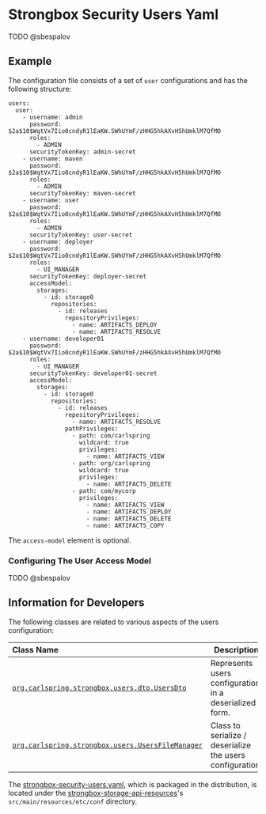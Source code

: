 # Strongbox Security Users Yaml

TODO @sbespalov

## Example

The configuration file consists of a set of `user` configurations and has the following structure:

    users:
      user:
        - username: admin
          password: $2a$10$WqtVx7Iio0cndyR1lEaKW.SWhUYmF/zHHG5hkAXvH5hUmklM7QfMO
          roles:
            - ADMIN
          securityTokenKey: admin-secret
        - username: maven
          password: $2a$10$WqtVx7Iio0cndyR1lEaKW.SWhUYmF/zHHG5hkAXvH5hUmklM7QfMO
          roles:
            - ADMIN
          securityTokenKey: maven-secret
        - username: user
          password: $2a$10$WqtVx7Iio0cndyR1lEaKW.SWhUYmF/zHHG5hkAXvH5hUmklM7QfMO
          roles:
            - ADMIN
          securityTokenKey: user-secret
        - username: deployer
          password: $2a$10$WqtVx7Iio0cndyR1lEaKW.SWhUYmF/zHHG5hkAXvH5hUmklM7QfMO
          roles:
            - UI_MANAGER
          securityTokenKey: deployer-secret
          accessModel:
            storages:
              - id: storage0
                repositories:
                  - id: releases
                    repositoryPrivileges:
                      - name: ARTIFACTS_DEPLOY
                      - name: ARTIFACTS_RESOLVE
        - username: developer01
          password: $2a$10$WqtVx7Iio0cndyR1lEaKW.SWhUYmF/zHHG5hkAXvH5hUmklM7QfMO
          roles:
            - UI_MANAGER
          securityTokenKey: developer01-secret
          accessModel:
            storages:
              - id: storage0
                repositories:
                  - id: releases
                    repositoryPrivileges:
                      - name: ARTIFACTS_RESOLVE
                    pathPrivileges:
                      - path: com/carlspring
                        wildcard: true
                        privileges:
                          - name: ARTIFACTS_VIEW
                      - path: org/carlspring
                        wildcard: true
                        privileges:
                          - name: ARTIFACTS_DELETE
                      - path: com/mycorp
                        privileges:
                          - name: ARTIFACTS_VIEW
                          - name: ARTIFACTS_DEPLOY
                          - name: ARTIFACTS_DELETE
                          - name: ARTIFACTS_COPY


The `access-model` element is optional.

### Configuring The User Access Model

TODO @sbespalov

## Information for Developers

The following classes are related to various aspects of the users configuration:

| Class Name  | Description | 
|:------------|-------------|
| [`org.carlspring.strongbox.users.dto.UsersDto`](https://github.com/strongbox/strongbox/blob/master/strongbox-security/strongbox-user-management/src/main/java/org/carlspring/strongbox/users/dto/UsersDto.java) | Represents users configuration in a deserialized form. |
| [`org.carlspring.strongbox.users.UsersFileManager`](https://github.com/strongbox/strongbox/blob/master/strongbox-security/strongbox-user-management/src/main/java/org/carlspring/strongbox/users/UsersFileManager.java) | Class to serialize / deserialize the users configuration. | 

The [strongbox-security-users.yaml](https://github.com/strongbox/strongbox/blob/master/strongbox-security/strongbox-user-management/src/main/resources/etc/conf/strongbox-security-users.yaml), which is packaged in the distribution, is located under the [strongbox-storage-api-resources](https://github.com/strongbox/strongbox/blob/master/strongbox-resources/strongbox-storage-api-resources/)'s `src/main/resources/etc/conf` directory.

